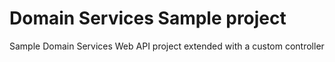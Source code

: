 # Domain Services Sample project
Sample Domain Services Web API project extended with a custom controller

